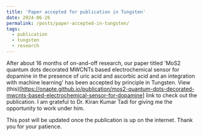 ```yaml
---
title: 'Paper accepted for publication in Tungsten'
date: 2024-06-26
permalink: /posts/paper-accepted-in-tungsten/
tags:
  - publication
  - tungsten
  - research
---
```


After about 16 months of on-and-off research, our paper titled 'MoS2 quantum dots decorated MWCNTs based electrochemical sensor for dopamine in the presence of uric acid and ascorbic acid and an integration with machine learning' has been accepted by principle in Tungsten. View (this)[https://onapte.github.io/publication/mos2-quantum-dots-decorated-mwcnts-based-electrochemical-sensor-for-dopamine] link to check out the publication. I am grateful to Dr. Kiran Kumar Tadi for giving me the opportunity to work under him.


This post will be updated once the publication is up on the internet. Thank you for your patience.
